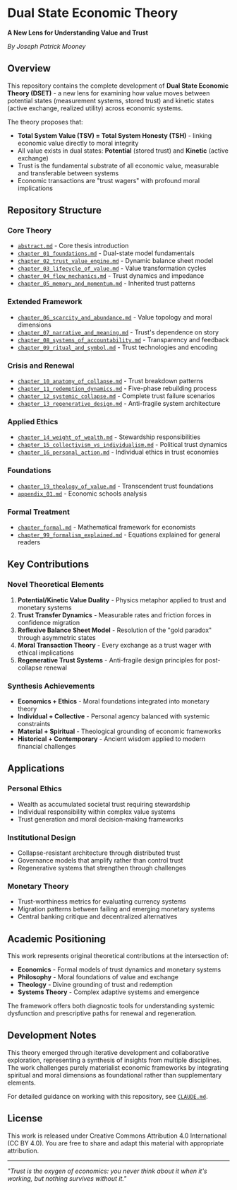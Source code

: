 # Dual State Economic Theory

**A New Lens for Understanding Value and Trust**

*By Joseph Patrick Mooney*

## Overview

This repository contains the complete development of **Dual State Economic Theory (DSET)** - a new lens for examining how value moves between potential states (measurement systems, stored trust) and kinetic states (active exchange, realized utility) across economic systems. 

The theory proposes that:
- **Total System Value (TSV) = Total System Honesty (TSH)** - linking economic value directly to moral integrity
- All value exists in dual states: **Potential** (stored trust) and **Kinetic** (active exchange)
- Trust is the fundamental substrate of all economic value, measurable and transferable between systems
- Economic transactions are "trust wagers" with profound moral implications

## Repository Structure

### Core Theory
- [`abstract.md`](abstract.md) - Core thesis introduction
- [`chapter_01_foundations.md`](chapter_01_foundations.md) - Dual-state model fundamentals
- [`chapter_02_trust_value_engine.md`](chapter_02_trust_value_engine.md) - Dynamic balance sheet model
- [`chapter_03_lifecycle_of_value.md`](chapter_03_lifecycle_of_value.md) - Value transformation cycles
- [`chapter_04_flow_mechanics.md`](chapter_04_flow_mechanics.md) - Trust dynamics and impedance
- [`chapter_05_memory_and_momentum.md`](chapter_05_memory_and_momentum.md) - Inherited trust patterns

### Extended Framework
- [`chapter_06_scarcity_and_abundance.md`](chapter_06_scarcity_and_abundance.md) - Value topology and moral dimensions
- [`chapter_07_narrative_and_meaning.md`](chapter_07_narrative_and_meaning.md) - Trust's dependence on story
- [`chapter_08_systems_of_accountability.md`](chapter_08_systems_of_accountability.md) - Transparency and feedback
- [`chapter_09_ritual_and_symbol.md`](chapter_09_ritual_and_symbol.md) - Trust technologies and encoding

### Crisis and Renewal
- [`chapter_10_anatomy_of_collapse.md`](chapter_10_anatomy_of_collapse.md) - Trust breakdown patterns
- [`chapter_11_redemption_dynamics.md`](chapter_11_redemption_dynamics.md) - Five-phase rebuilding process
- [`chapter_12_systemic_collapse.md`](chapter_12_systemic_collapse.md) - Complete trust failure scenarios
- [`chapter_13_regenerative_design.md`](chapter_13_regenerative_design.md) - Anti-fragile system architecture

### Applied Ethics
- [`chapter_14_weight_of_wealth.md`](chapter_14_weight_of_wealth.md) - Stewardship responsibilities
- [`chapter_15_collectivism_vs_individualism.md`](chapter_15_collectivism_vs_individualism.md) - Political trust dynamics
- [`chapter_16_personal_action.md`](chapter_16_personal_action.md) - Individual ethics in trust economies

### Foundations
- [`chapter_19_theology_of_value.md`](chapter_19_theology_of_value.md) - Transcendent trust foundations
- [`appendix_01.md`](appendix_01.md) - Economic schools analysis

### Formal Treatment
- [`chapter_formal.md`](chapter_formal.md) - Mathematical framework for economists
- [`chapter_99_formalism_explained.md`](chapter_99_formalism_explained.md) - Equations explained for general readers

## Key Contributions

### Novel Theoretical Elements
1. **Potential/Kinetic Value Duality** - Physics metaphor applied to trust and monetary systems
2. **Trust Transfer Dynamics** - Measurable rates and friction forces in confidence migration
3. **Reflexive Balance Sheet Model** - Resolution of the "gold paradox" through asymmetric states
4. **Moral Transaction Theory** - Every exchange as a trust wager with ethical implications
5. **Regenerative Trust Systems** - Anti-fragile design principles for post-collapse renewal

### Synthesis Achievements
- **Economics + Ethics** - Moral foundations integrated into monetary theory
- **Individual + Collective** - Personal agency balanced with systemic constraints
- **Material + Spiritual** - Theological grounding of economic frameworks
- **Historical + Contemporary** - Ancient wisdom applied to modern financial challenges

## Applications

### Personal Ethics
- Wealth as accumulated societal trust requiring stewardship
- Individual responsibility within complex value systems
- Trust generation and moral decision-making frameworks

### Institutional Design
- Collapse-resistant architecture through distributed trust
- Governance models that amplify rather than control trust
- Regenerative systems that strengthen through challenges

### Monetary Theory
- Trust-worthiness metrics for evaluating currency systems
- Migration patterns between failing and emerging monetary systems
- Central banking critique and decentralized alternatives

## Academic Positioning

This work represents original theoretical contributions at the intersection of:
- **Economics** - Formal models of trust dynamics and monetary systems
- **Philosophy** - Moral foundations of value and exchange
- **Theology** - Divine grounding of trust and redemption
- **Systems Theory** - Complex adaptive systems and emergence

The framework offers both diagnostic tools for understanding systemic dysfunction and prescriptive paths for renewal and regeneration.

## Development Notes

This theory emerged through iterative development and collaborative exploration, representing a synthesis of insights from multiple disciplines. The work challenges purely materialist economic frameworks by integrating spiritual and moral dimensions as foundational rather than supplementary elements.

For detailed guidance on working with this repository, see [`CLAUDE.md`](CLAUDE.md).

## License

This work is released under Creative Commons Attribution 4.0 International (CC BY 4.0).
You are free to share and adapt this material with appropriate attribution.

---

*"Trust is the oxygen of economics: you never think about it when it's working, but nothing survives without it."*